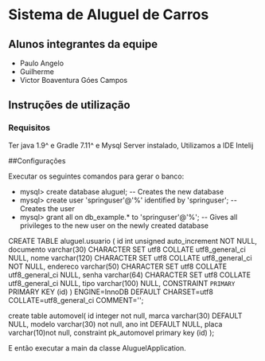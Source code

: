 # Sistema de Aluguel de Carros

## Alunos integrantes da equipe

* Paulo Angelo
* Guilherme 
* Victor Boaventura Góes Campos

 ## Instruções de utilização
 
 ### Requisitos
 Ter java 1.9^ e Gradle 7.11^ e Mysql Server instalado, Utilizamos a IDE Intelij
 
 ##Configurações
 
Executar os seguintes comandos para gerar o banco: 

* mysql> create database aluguel; -- Creates the new database
* mysql> create user 'springuser'@'%' identified by 'springuser'; -- Creates the user
* mysql> grant all on db_example.* to 'springuser'@'%'; -- Gives all privileges to the new user on the newly created database

 
 CREATE TABLE aluguel.usuario (
	id int unsigned auto_increment NOT NULL,
	documento varchar(30) CHARACTER SET utf8 COLLATE utf8_general_ci NULL,
	nome varchar(120) CHARACTER SET utf8 COLLATE utf8_general_ci NOT NULL,
	endereco varchar(50) CHARACTER SET utf8 COLLATE utf8_general_ci NULL,
	senha varchar(64) CHARACTER SET utf8 COLLATE utf8_general_ci NULL,
	tipo varchar(100) NULL,
	CONSTRAINT `PRIMARY` PRIMARY KEY (id)
)
ENGINE=InnoDB
DEFAULT CHARSET=utf8
COLLATE=utf8_general_ci
COMMENT='';

create table automovel(	
	id integer not null,
	marca varchar(30) DEFAULT NULL,
	modelo varchar(30) not null,
	ano int DEFAULT NULL,
	placa varchar(10)not null,
	constraint pk_automovel primary key (id)
);

E então executar a main da classe AluguelApplication.

